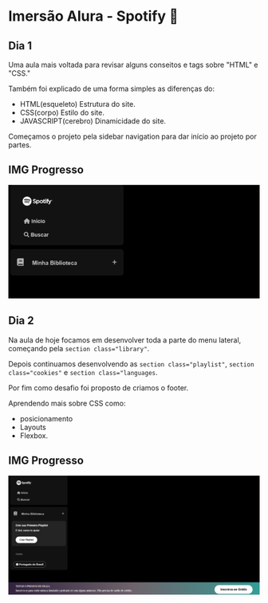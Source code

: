 # Imersão Alura - Spotify 🎵

## Dia 1
Uma aula mais voltada para revisar alguns conseitos e tags sobre "HTML" e "CSS."

Também foi explicado de uma forma simples as diferenças do: 
- HTML(esqueleto) 
Estrutura do site.
- CSS(corpo)
Estilo do site. 
- JAVASCRIPT(cerebro)
Dinamicidade do site.

Começamos o projeto pela sidebar navigation para dar início ao projeto por partes.

## IMG Progresso
![alt text](image-1.png)

## Dia 2
Na aula de hoje focamos em desenvolver toda a parte do menu lateral, começando pela `section class="library"`.

Depois continuamos desenvolvendo as `section class="playlist"`, `section class="cookies"` e `section class="languages`.

Por fim como desafio foi proposto de criamos o footer.

Aprendendo mais sobre CSS como:
- posicionamento
- Layouts 
- Flexbox.

## IMG Progresso
![alt text](image.png)